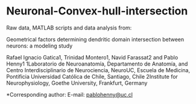 # Neuronal-Convex-hull-intersection

Raw data, MATLAB scripts and data analysis from:

Geometrical factors determining dendritic domain intersection between neurons: a modeling study

Rafael Ignacio Gatica1, Trinidad Montero1, Navid Farassat2 and Pablo Henny1
1Laboratorio de Neuroanatomía, Departamento de Anatomía, and Centro Interdisciplinario de Neurociencia, NeuroUC, Escuela de Medicina, Pontificia Universidad Católica de Chile, Santiago, Chile
2Institute for Neurophysiology, Goethe University, Frankfurt, Germany

*Corresponding author:
E-mail: pablohenny@uc.cl
